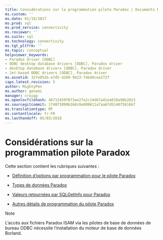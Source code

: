 ```yaml
---
title: Considérations sur la programmation pilote Paradox | Documents Microsoft
ms.custom: ''
ms.date: 01/19/2017
ms.prod: sql
ms.prod_service: connectivity
ms.reviewer: ''
ms.suite: sql
ms.technology: connectivity
ms.tgt_pltfrm: ''
ms.topic: conceptual
helpviewer_keywords:
- Paradox driver [ODBC]
- ODBC desktop database drivers [ODBC], Paradox driver
- desktop database drivers [ODBC], Paradox driver
- Jet-based ODBC drivers [ODBC], Paradox driver
ms.assetid: 327e952b-e7d5-4209-9423-f4b49cea272f
caps.latest.revision: 5
author: MightyPen
ms.author: genemi
manager: craigg
ms.openlocfilehash: 46712459f073ae27a2c14d67a41ea018a98b2823
ms.sourcegitcommit: 1740f3090b168c0e809611a7aa6fd514075616bf
ms.translationtype: MT
ms.contentlocale: fr-FR
ms.lasthandoff: 05/03/2018
---
```

# <a name="paradox-driver-programming-considerations"></a>Considérations sur la programmation pilote Paradox
Cette section contient les rubriques suivantes :  
  
-   [Définition d’options par programmation pour le pilote Paradox](../../odbc/microsoft/setting-options-programmatically-for-the-paradox-driver.md)  
  
-   [Types de données Paradox](../../odbc/microsoft/paradox-data-types.md)  
  
-   [Valeurs retournées par SQLGetInfo pour Paradox](../../odbc/microsoft/sqlgetinfo-returned-values-for-paradox.md)  
  
-   [Autres détails de programmation du pilote Paradox](../../odbc/microsoft/other-paradox-driver-programming-details.md)  
  
> [!NOTE]  
>  L’accès aux fichiers Paradox ISAM via les pilotes de base de données de bureau ODBC nécessite l’installation du moteur de base de données Borland.
